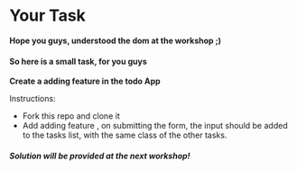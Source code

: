 <h1>Your Task</h1>
<b>Hope you guys, understood the dom at the workshop ;)</b>
<h4>So here is a small task, for you guys</h4>

<b>Create a adding feature in the todo App </b>

Instructions:
<ul>
    <li>Fork this repo and clone it </li>
    <li>Add adding feature , on submitting the form, the input should be added to the tasks list, with the same class of the other tasks.</li>

</ul>
<h5>Solution will be provided at the next workshop!</h5>